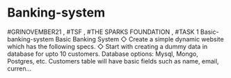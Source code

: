 # Banking-system
#GRINOVEMBER21 , #TSF , #THE SPARKS FOUNDATION , #TASK 1 Basic-banking-system Basic Banking System ◇ Create a simple dynamic website which has the following specs. ◇ Start with creating a dummy data in database for upto 10 customers. Database options: Mysql, Mongo, Postgres, etc. Customers table will have basic fields such as name, email, curren…
